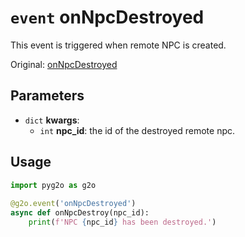 # `event` onNpcDestroyed

This event is triggered when remote NPC is created.

Original: [onNpcDestroyed](https://gothicmultiplayerteam.gitlab.io/docs/0.3.0/script-reference/server-events/npc/onNpcDestroyed/)

## Parameters
* `dict` **kwargs**:
    * `int` **npc_id**: the id of the destroyed remote npc.

## Usage
```python
import pyg2o as g2o
        
@g2o.event('onNpcDestroyed')
async def onNpcDestroy(npc_id):
    print(f'NPC {npc_id} has been destroyed.')
```